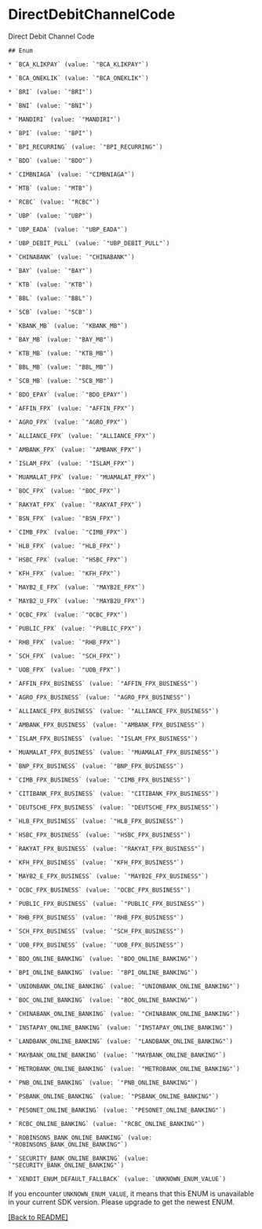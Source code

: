 # DirectDebitChannelCode
Direct Debit Channel Code

    ## Enum
    
    * `BCA_KLIKPAY` (value: `"BCA_KLIKPAY"`)
    
    * `BCA_ONEKLIK` (value: `"BCA_ONEKLIK"`)
    
    * `BRI` (value: `"BRI"`)
    
    * `BNI` (value: `"BNI"`)
    
    * `MANDIRI` (value: `"MANDIRI"`)
    
    * `BPI` (value: `"BPI"`)
    
    * `BPI_RECURRING` (value: `"BPI_RECURRING"`)
    
    * `BDO` (value: `"BDO"`)
    
    * `CIMBNIAGA` (value: `"CIMBNIAGA"`)
    
    * `MTB` (value: `"MTB"`)
    
    * `RCBC` (value: `"RCBC"`)
    
    * `UBP` (value: `"UBP"`)
    
    * `UBP_EADA` (value: `"UBP_EADA"`)
    
    * `UBP_DEBIT_PULL` (value: `"UBP_DEBIT_PULL"`)
    
    * `CHINABANK` (value: `"CHINABANK"`)
    
    * `BAY` (value: `"BAY"`)
    
    * `KTB` (value: `"KTB"`)
    
    * `BBL` (value: `"BBL"`)
    
    * `SCB` (value: `"SCB"`)
    
    * `KBANK_MB` (value: `"KBANK_MB"`)
    
    * `BAY_MB` (value: `"BAY_MB"`)
    
    * `KTB_MB` (value: `"KTB_MB"`)
    
    * `BBL_MB` (value: `"BBL_MB"`)
    
    * `SCB_MB` (value: `"SCB_MB"`)
    
    * `BDO_EPAY` (value: `"BDO_EPAY"`)
    
    * `AFFIN_FPX` (value: `"AFFIN_FPX"`)
    
    * `AGRO_FPX` (value: `"AGRO_FPX"`)
    
    * `ALLIANCE_FPX` (value: `"ALLIANCE_FPX"`)
    
    * `AMBANK_FPX` (value: `"AMBANK_FPX"`)
    
    * `ISLAM_FPX` (value: `"ISLAM_FPX"`)
    
    * `MUAMALAT_FPX` (value: `"MUAMALAT_FPX"`)
    
    * `BOC_FPX` (value: `"BOC_FPX"`)
    
    * `RAKYAT_FPX` (value: `"RAKYAT_FPX"`)
    
    * `BSN_FPX` (value: `"BSN_FPX"`)
    
    * `CIMB_FPX` (value: `"CIMB_FPX"`)
    
    * `HLB_FPX` (value: `"HLB_FPX"`)
    
    * `HSBC_FPX` (value: `"HSBC_FPX"`)
    
    * `KFH_FPX` (value: `"KFH_FPX"`)
    
    * `MAYB2_E_FPX` (value: `"MAYB2E_FPX"`)
    
    * `MAYB2_U_FPX` (value: `"MAYB2U_FPX"`)
    
    * `OCBC_FPX` (value: `"OCBC_FPX"`)
    
    * `PUBLIC_FPX` (value: `"PUBLIC_FPX"`)
    
    * `RHB_FPX` (value: `"RHB_FPX"`)
    
    * `SCH_FPX` (value: `"SCH_FPX"`)
    
    * `UOB_FPX` (value: `"UOB_FPX"`)
    
    * `AFFIN_FPX_BUSINESS` (value: `"AFFIN_FPX_BUSINESS"`)
    
    * `AGRO_FPX_BUSINESS` (value: `"AGRO_FPX_BUSINESS"`)
    
    * `ALLIANCE_FPX_BUSINESS` (value: `"ALLIANCE_FPX_BUSINESS"`)
    
    * `AMBANK_FPX_BUSINESS` (value: `"AMBANK_FPX_BUSINESS"`)
    
    * `ISLAM_FPX_BUSINESS` (value: `"ISLAM_FPX_BUSINESS"`)
    
    * `MUAMALAT_FPX_BUSINESS` (value: `"MUAMALAT_FPX_BUSINESS"`)
    
    * `BNP_FPX_BUSINESS` (value: `"BNP_FPX_BUSINESS"`)
    
    * `CIMB_FPX_BUSINESS` (value: `"CIMB_FPX_BUSINESS"`)
    
    * `CITIBANK_FPX_BUSINESS` (value: `"CITIBANK_FPX_BUSINESS"`)
    
    * `DEUTSCHE_FPX_BUSINESS` (value: `"DEUTSCHE_FPX_BUSINESS"`)
    
    * `HLB_FPX_BUSINESS` (value: `"HLB_FPX_BUSINESS"`)
    
    * `HSBC_FPX_BUSINESS` (value: `"HSBC_FPX_BUSINESS"`)
    
    * `RAKYAT_FPX_BUSINESS` (value: `"RAKYAT_FPX_BUSINESS"`)
    
    * `KFH_FPX_BUSINESS` (value: `"KFH_FPX_BUSINESS"`)
    
    * `MAYB2_E_FPX_BUSINESS` (value: `"MAYB2E_FPX_BUSINESS"`)
    
    * `OCBC_FPX_BUSINESS` (value: `"OCBC_FPX_BUSINESS"`)
    
    * `PUBLIC_FPX_BUSINESS` (value: `"PUBLIC_FPX_BUSINESS"`)
    
    * `RHB_FPX_BUSINESS` (value: `"RHB_FPX_BUSINESS"`)
    
    * `SCH_FPX_BUSINESS` (value: `"SCH_FPX_BUSINESS"`)
    
    * `UOB_FPX_BUSINESS` (value: `"UOB_FPX_BUSINESS"`)
    
    * `BDO_ONLINE_BANKING` (value: `"BDO_ONLINE_BANKING"`)
    
    * `BPI_ONLINE_BANKING` (value: `"BPI_ONLINE_BANKING"`)
    
    * `UNIONBANK_ONLINE_BANKING` (value: `"UNIONBANK_ONLINE_BANKING"`)
    
    * `BOC_ONLINE_BANKING` (value: `"BOC_ONLINE_BANKING"`)
    
    * `CHINABANK_ONLINE_BANKING` (value: `"CHINABANK_ONLINE_BANKING"`)
    
    * `INSTAPAY_ONLINE_BANKING` (value: `"INSTAPAY_ONLINE_BANKING"`)
    
    * `LANDBANK_ONLINE_BANKING` (value: `"LANDBANK_ONLINE_BANKING"`)
    
    * `MAYBANK_ONLINE_BANKING` (value: `"MAYBANK_ONLINE_BANKING"`)
    
    * `METROBANK_ONLINE_BANKING` (value: `"METROBANK_ONLINE_BANKING"`)
    
    * `PNB_ONLINE_BANKING` (value: `"PNB_ONLINE_BANKING"`)
    
    * `PSBANK_ONLINE_BANKING` (value: `"PSBANK_ONLINE_BANKING"`)
    
    * `PESONET_ONLINE_BANKING` (value: `"PESONET_ONLINE_BANKING"`)
    
    * `RCBC_ONLINE_BANKING` (value: `"RCBC_ONLINE_BANKING"`)
    
    * `ROBINSONS_BANK_ONLINE_BANKING` (value: `"ROBINSONS_BANK_ONLINE_BANKING"`)
    
    * `SECURITY_BANK_ONLINE_BANKING` (value: `"SECURITY_BANK_ONLINE_BANKING"`)
    
    * `XENDIT_ENUM_DEFAULT_FALLBACK` (value: `UNKNOWN_ENUM_VALUE`)

If you encounter `UNKNOWN_ENUM_VALUE`, it means that this ENUM is unavailable in your current SDK version. Please upgrade to get the newest ENUM.

[[Back to README]](../../README.md)


